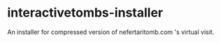 # interactivetombs-installer
An installer for compressed version of nefertaritomb.com 's virtual visit.
